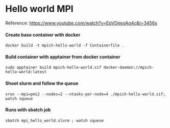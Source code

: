 Hello world MPI
===============

Reference: <https://www.youtube.com/watch?v=EpVDeesAq4c&t=3456s>

#### Create base container with docker
``docker build -t mpich-hello-world -f Containerfile .``

#### Build container with apptainer from docker container
``sudo apptainer build mpich-hello-world.sif docker-daemon://mpich-hello-world:latest``

#### Shoot slurm and follow the queue
``srun --mpi=pmi2 --nodes=2 --ntasks-per-node=4 ./mpich-hello-world.sif; watch squeue``

#### Runs with sbatch job
``sbatch mpi_hello_world.slurm ; watch squeue``

